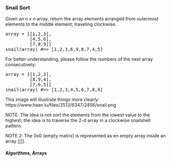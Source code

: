 ### Snail Sort

<p> Given an n x n array, return the array elements arranged from outermost elements to the middle element, traveling clockwise.
<pre>
array = [[1,2,3],
         [4,5,6],
         [7,8,9]]
snail(array) #=> [1,2,3,6,9,8,7,4,5]
</pre>

<p> For better understanding, please follow the numbers of the next array consecutively:
<pre>
array = [[1,2,3],
         [8,9,4],
         [7,6,5]]
snail(array) #=> [1,2,3,4,5,6,7,8,9]
</pre>

<p> This image will illustrate things more clearly:  https://www.haan.lu/files/2513/8347/2456/snail.png

<p> NOTE: The idea is not sort the elements from the lowest value to the highest; the idea is to traverse the 2-d array in a clockwise snailshell pattern.

<p> NOTE 2: The 0x0 (empty matrix) is represented as en empty array inside an array [[]].

#### Algorithms, Arrays
